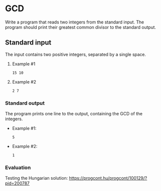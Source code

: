 # GCD

Write a program that reads two integers from the standard input. The program should print their greatest common divisor to the standard output.


## Standard input

The input contains two positive integers, separated by a single space.

1. Example #1

    ```
    15 10
    ```

1. Example #2

    ```
    2 7
    ```

### Standard output

The program prints one line to the output, containing the GCD of the integers.

* Example #1:

    ```
    5
    ```

* Example #2:

    ```
    1
    ```

### Evaluation

Testing the Hungarian solution: https://progcont.hu/progcont/100129/?pid=200787